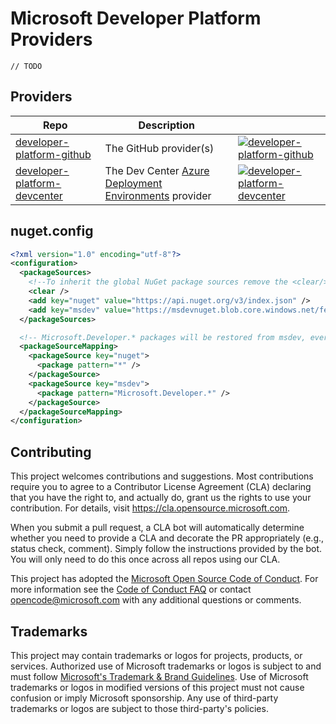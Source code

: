 # Microsoft Developer Platform Providers

`// TODO`

## Providers

| Repo                                                         | Description                                                  |                                                                                                                                                                                                   |
| ------------------------------------------------------------ | ------------------------------------------------------------ | ------------------------------------------------------------------------------------------------------------------------------------------------------------------------------------------------- |
| [developer-platform-github][developer-platform-github]       | The GitHub provider(s)                                       | [![developer-platform-github](https://img.shields.io/github/v/release/microsoft/developer-platform-github?logo=github)](https://github.com/microsoft/developer-platform-github/releases)          |
| [developer-platform-devcenter][developer-platform-devcenter] | The Dev Center [Azure Deployment Environments][ade] provider | [![developer-platform-devcenter](https://img.shields.io/github/v/release/microsoft/developer-platform-devcenter?logo=github)](https://github.com/microsoft/developer-platform-devcenter/releases) |

## nuget.config

```xml
<?xml version="1.0" encoding="utf-8"?>
<configuration>
  <packageSources>
    <!--To inherit the global NuGet package sources remove the <clear/> line below -->
    <clear />
    <add key="nuget" value="https://api.nuget.org/v3/index.json" />
    <add key="msdev" value="https://msdevnuget.blob.core.windows.net/feed/index.json" />
  </packageSources>

  <!-- Microsoft.Developer.* packages will be restored from msdev, everything else from nuget.org. -->
  <packageSourceMapping>
    <packageSource key="nuget">
      <package pattern="*" />
    </packageSource>
    <packageSource key="msdev">
      <package pattern="Microsoft.Developer.*" />
    </packageSource>
  </packageSourceMapping>
</configuration>
```

## Contributing

This project welcomes contributions and suggestions. Most contributions require you to agree to a
Contributor License Agreement (CLA) declaring that you have the right to, and actually do, grant us
the rights to use your contribution. For details, visit https://cla.opensource.microsoft.com.

When you submit a pull request, a CLA bot will automatically determine whether you need to provide
a CLA and decorate the PR appropriately (e.g., status check, comment). Simply follow the instructions
provided by the bot. You will only need to do this once across all repos using our CLA.

This project has adopted the [Microsoft Open Source Code of Conduct](https://opensource.microsoft.com/codeofconduct/).
For more information see the [Code of Conduct FAQ](https://opensource.microsoft.com/codeofconduct/faq/) or
contact [opencode@microsoft.com](mailto:opencode@microsoft.com) with any additional questions or comments.

## Trademarks

This project may contain trademarks or logos for projects, products, or services. Authorized use of Microsoft
trademarks or logos is subject to and must follow
[Microsoft's Trademark & Brand Guidelines](https://www.microsoft.com/en-us/legal/intellectualproperty/trademarks/usage/general).
Use of Microsoft trademarks or logos in modified versions of this project must not cause confusion or imply Microsoft sponsorship.
Any use of third-party trademarks or logos are subject to those third-party's policies.

[developer-platform-devcenter]: https://github.com/microsoft/developer-platform-devcenter
[developer-platform-github]: https://github.com/microsoft/developer-platform-github
[ade]: https://azure.microsoft.com/en-us/products/deployment-environments
